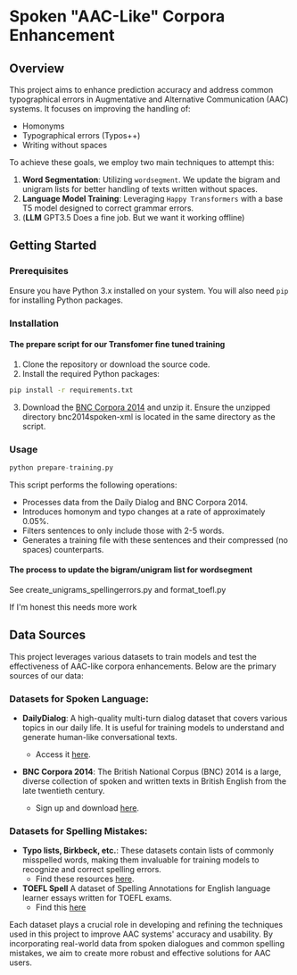 # Spoken "AAC-Like" Corpora Enhancement

## Overview

This project aims to enhance prediction accuracy and address common typographical errors in Augmentative and Alternative Communication (AAC) systems. It focuses on improving the handling of:
- Homonyms
- Typographical errors (Typos++)
- Writing without spaces

To achieve these goals, we employ two main techniques to attempt this:
1. **Word Segmentation**: Utilizing `wordsegment`. We update the bigram and unigram lists for better handling of texts written without spaces.
2. **Language Model Training**: Leveraging `Happy Transformers` with a base T5 model designed to correct grammar errors.
3. (**LLM** GPT3.5 Does a fine job. But we want it working offline)

## Getting Started

### Prerequisites

Ensure you have Python 3.x installed on your system. You will also need `pip` for installing Python packages.

### Installation

#### The prepare script for our Transfomer fine tuned training

1. Clone the repository or download the source code.
2. Install the required Python packages:

```bash
pip install -r requirements.txt
```

3. Download the [BNC Corpora 2014](http://corpora.lancs.ac.uk/bnc2014/signup.php) and unzip it. Ensure the unzipped directory bnc2014spoken-xml is located in the same directory as the script.

### Usage

```python
python prepare-training.py
```

This script performs the following operations:

- Processes data from the Daily Dialog and BNC Corpora 2014.
- Introduces homonym and typo changes at a rate of approximately 0.05%.
- Filters sentences to only include those with 2-5 words.
- Generates a training file with these sentences and their compressed (no spaces) counterparts.

#### The process to update the bigram/unigram list for wordsegment

See create_unigrams_spellingerrors.py and format_toefl.py

If I'm honest this needs more work


## Data Sources

This project leverages various datasets to train models and test the effectiveness of AAC-like corpora enhancements. Below are the primary sources of our data:

### Datasets for Spoken Language:

- **DailyDialog**: A high-quality multi-turn dialog dataset that covers various topics in our daily life. It is useful for training models to understand and generate human-like conversational texts.
  - Access it [here](https://aclanthology.org/I17-1099/).

- **BNC Corpora 2014**: The British National Corpus (BNC) 2014 is a large, diverse collection of spoken and written texts in British English from the late twentieth century.
  - Sign up and download [here](http://corpora.lancs.ac.uk/bnc2014/signup.php).

### Datasets for Spelling Mistakes:

- **Typo lists, Birkbeck, etc.**: These datasets contain lists of commonly misspelled words, making them invaluable for training models to recognize and correct spelling errors.
  - Find these resources [here](https://www.dcs.bbk.ac.uk/~ROGER/corpora.html).
- **TOEFL Spell** A dataset of Spelling Annotations for English language learner essays written for TOEFL exams.
  - Find this [here](https://github.com/EducationalTestingService/TOEFL-Spell/tree/master) 

Each dataset plays a crucial role in developing and refining the techniques used in this project to improve AAC systems' accuracy and usability. By incorporating real-world data from spoken dialogues and common spelling mistakes, we aim to create more robust and effective solutions for AAC users.
